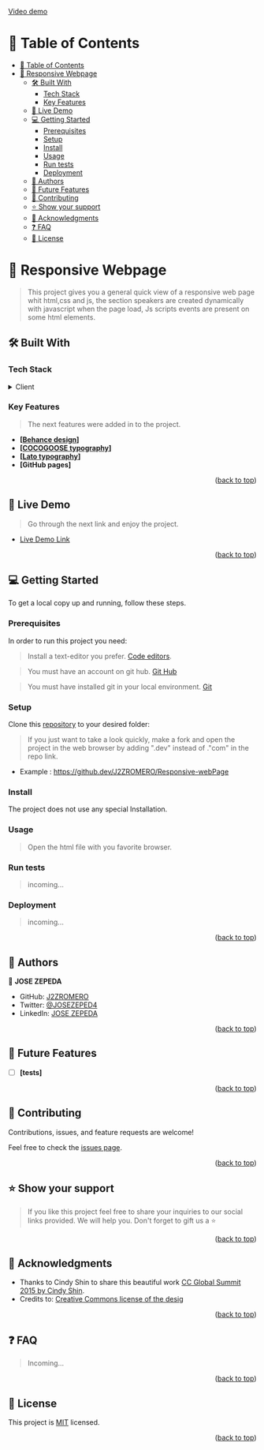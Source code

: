 <a name="readme-top"></a>
[Video demo](https://user-images.githubusercontent.com/63516282/226731459-7670a4fd-04a2-41d0-81d5-6da557b24f59.mp4)

<!-- TABLE OF CONTENTS -->

# 📗 Table of Contents

- [📗 Table of Contents](#-table-of-contents)
- [📖 Responsive Webpage ](#-responsive-webpage-)
  - [🛠 Built With ](#-built-with-)
    - [Tech Stack ](#tech-stack-)
    - [Key Features ](#key-features-)
  - [🚀 Live Demo ](#-live-demo-)
  - [💻 Getting Started ](#-getting-started-)
    - [Prerequisites](#prerequisites)
    - [Setup](#setup)
    - [Install](#install)
    - [Usage](#usage)
    - [Run tests](#run-tests)
    - [Deployment](#deployment)
  - [👥 Authors ](#-authors-)
  - [🔭 Future Features ](#-future-features-)
  - [🤝 Contributing ](#-contributing-)
  - [⭐️ Show your support ](#️-show-your-support-)
  - [🙏 Acknowledgments ](#-acknowledgments-)
  - [❓ FAQ ](#-faq-)
  - [📝 License ](#-license-)

<!-- PROJECT DESCRIPTION -->

# 📖 Responsive Webpage <a name="responsive-webpage"></a>

> This project gives you a general quick view of a responsive web page whit html,css and js, the section speakers are created dynamically with javascript when the page load, Js scripts events are present on some html elements.

## 🛠 Built With <a name="built-with"></a>

### Tech Stack <a name="tech-stack"></a>

<details>
  <summary>Client</summary>
  <ul>
    <li><a href="https://www.w3schools.com/js/js_es6.asp">HTML5</a></li>
    <li><a href="https://www.w3schools.com/js/js_es6.asp">CSS3</a></li>
    <li><a href="https://www.w3schools.com/js/js_es6.asp">ES6</a></li>
  </ul>
</details>


<!-- Features -->

### Key Features <a name="key-features"></a>

> The next features were added in to the project.

- **[[Behance design](https://www.behance.net/gallery/29845175/CC-Global-Summit-2015)]**
- **[[COCOGOOSE typography](https://www.dafont.com/es/cocogoose.font)]**
- **[[Lato typography](https://fonts.cdnfonts.com/css/lato)]**
- **[GitHub pages]**


<p align="right">(<a href="#readme-top">back to top</a>)</p>

<!-- LIVE DEMO -->

## 🚀 Live Demo <a name="live-demo"></a>

> Go through the next link and enjoy the project.

- [Live Demo Link](https://j2zromero.github.io/Responsive-webPage/)

<p align="right">(<a href="#readme-top">back to top</a>)</p>

<!-- GETTING STARTED -->

## 💻 Getting Started <a name="getting-started"></a>


To get a local copy up and running, follow these steps.

### Prerequisites

In order to run this project you need:

> Install a text-editor you prefer. [Code editors](https://desarrolloweb.com/colecciones/editores-codigo).

> You must have an account on git hub. [Git Hub](https://github.com/)

> You must have installed git in your local environment. [Git](https://git-scm.com/download/win)


### Setup

Clone this [repository](https://github.com/J2ZROMERO/Responsive-webPage) to your desired folder:

> If you just want to take a look quickly, make a fork and open the project in the web browser by adding ".dev" instead of ."com" in the repo link.
- Example : https://github.dev/J2ZROMERO/Responsive-webPage

### Install

The project does not use any special Installation.


### Usage

> Open the html file with you favorite browser.

### Run tests

> incoming...

### Deployment

> incoming...


<p align="right">(<a href="#readme-top">back to top</a>)</p>

<!-- AUTHORS -->

## 👥 Authors <a name="authors"></a>

👤 **JOSE ZEPEDA**

- GitHub: [J2ZROMERO](https://github.com/J2ZROMERO)
- Twitter: [@JOSEZEPED4](https://twitter.com/JOSEZEPED4)
- LinkedIn: [JOSE ZEPEDA](https://www.linkedin.com/in/jose-zromero/)
<p align="right">(<a href="#readme-top">back to top</a>)</p>

<!-- FUTURE FEATURES -->

## 🔭 Future Features <a name="future-features"></a>

- [ ] **[tests]**

<p align="right">(<a href="#readme-top">back to top</a>)</p>

<!-- CONTRIBUTING -->

## 🤝 Contributing <a name="contributing"></a>

Contributions, issues, and feature requests are welcome!

Feel free to check the [issues page](https://github.com/J2ZROMERO/Responsive-webPage/issues).

<p align="right">(<a href="#readme-top">back to top</a>)</p>

<!-- SUPPORT -->

## ⭐️ Show your support <a name="support"></a>

> If you like this project feel free to share your inquiries to our social links provided. We will help you. Don't forget to gift us a ⭐️



<p align="right">(<a href="#readme-top">back to top</a>)</p>

<!-- ACKNOWLEDGEMENTS -->

## 🙏 Acknowledgments <a name="acknowledgements"></a>

- Thanks to Cindy Shin to share this beautiful work [CC Global Summit 2015 by Cindy Shin](https://www.behance.net/gallery/29845175/CC-Global-Summit-2015).
- Credits to: [Creative Commons license of the desig](https://creativecommons.org/licenses/by-nc/4.0/)


<p align="right">(<a href="#readme-top">back to top</a>)</p>

<!-- FAQ (optional) -->

## ❓ FAQ <a name="faq"></a>

> Incoming...

<p align="right">(<a href="#readme-top">back to top</a>)</p>

<!-- LICENSE -->

## 📝 License <a name="license"></a>

This project is [MIT](https://github.com/J2ZROMERO/Responsive-webPage/blob/main/MIT.md) licensed.


<p align="right">(<a href="#readme-top">back to top</a>)</p>



